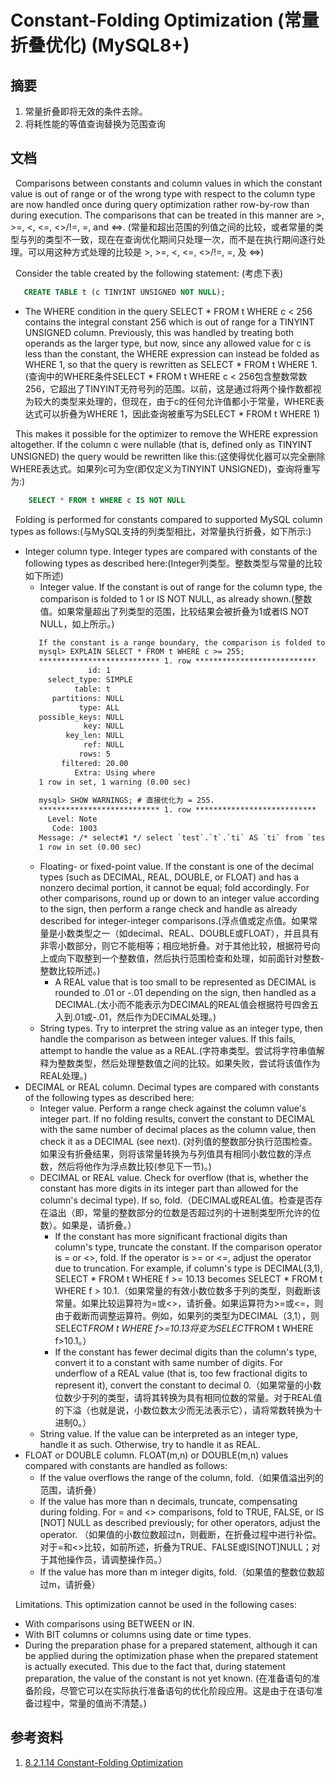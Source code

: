 # Constant-Folding Optimization (常量折叠优化) (MySQL8+)
## 摘要
1. 常量折叠即将无效的条件去除。
2. 将耗性能的等值查询替换为范围查询
## 文档
&nbsp;&nbsp;Comparisons between constants and column values in which the constant value is out of range or of the wrong type with respect to the column type are now handled once during query optimization rather row-by-row than during execution. The comparisons that can be treated in this manner are >, >=, <, <=, <>/!=, =, and <=>. (常量和超出范围的列值之间的比较，或者常量的类型与列的类型不一致，现在在查询优化期间只处理一次，而不是在执行期间逐行处理。可以用这种方式处理的比较是  >, >=, <, <=, <>/!=, =, 及 <=>)

&nbsp;&nbsp;Consider the table created by the following statement: (考虑下表)
```sql
   CREATE TABLE t (c TINYINT UNSIGNED NOT NULL);
```
+ The WHERE condition in the query SELECT * FROM t WHERE c < 256 contains the integral constant 256 which is out of range for a TINYINT UNSIGNED column. Previously, this was handled by treating both operands as the larger type, but now, since any allowed value for c is less than the constant, the WHERE expression can instead be folded as WHERE 1, so that the query is rewritten as SELECT * FROM t WHERE 1. (查询中的WHERE条件SELECT * FROM t WHERE c < 256包含整数常数256，它超出了TINYINT无符号列的范围。以前，这是通过将两个操作数都视为较大的类型来处理的，但现在，由于c的任何允许值都小于常量，WHERE表达式可以折叠为WHERE 1，因此查询被重写为SELECT * FROM t WHERE 1)

&nbsp;&nbsp;This makes it possible for the optimizer to remove the WHERE expression altogether. If the column c were nullable (that is, defined only as TINYINT UNSIGNED) the query would be rewritten like this:(这使得优化器可以完全删除WHERE表达式。如果列c可为空(即仅定义为TINYINT UNSIGNED)，查询将重写为:)
```sql
    SELECT * FROM t WHERE c IS NOT NULL
```

&nbsp;&nbsp;Folding is performed for constants compared to supported MySQL column types as follows:(与MySQL支持的列类型相比，对常量执行折叠，如下所示:)
-  Integer column type.  Integer types are compared with constants of the following types as described here:(Integer列类型。整数类型与常量的比较如下所述)
   + Integer value.  If the constant is out of range for the column type, the comparison is folded to 1 or IS NOT NULL, as already shown.(整数值。如果常量超出了列类型的范围，比较结果会被折叠为1或者IS NOT NULL，如上所示。)
    ```txt 
       If the constant is a range boundary, the comparison is folded to =. For example (using the same table as already defined):(如果常量是范围的边界，比较会折叠为=;例如(使用已经定义的相同的表):)
       mysql> EXPLAIN SELECT * FROM t WHERE c >= 255;
       *************************** 1. row ***************************
                  id: 1
         select_type: SIMPLE
               table: t
          partitions: NULL
                type: ALL
       possible_keys: NULL
                 key: NULL
             key_len: NULL
                 ref: NULL
                rows: 5
            filtered: 20.00
               Extra: Using where
       1 row in set, 1 warning (0.00 sec)
       
       mysql> SHOW WARNINGS; # 直接优化为 = 255.
       *************************** 1. row ***************************
         Level: Note
          Code: 1003
       Message: /* select#1 */ select `test`.`t`.`ti` AS `ti` from `test`.`t` where (`test`.`t`.`ti` = 255)
       1 row in set (0.00 sec)
    ```
   + Floating- or fixed-point value.  If the constant is one of the decimal types (such as DECIMAL, REAL, DOUBLE, or FLOAT) and has a nonzero decimal portion, it cannot be equal; fold accordingly. For other comparisons, round up or down to an integer value according to the sign, then perform a range check and handle as already described for integer-integer comparisons.(浮点值或定点值。如果常量是小数类型之一（如decimal、REAL、DOUBLE或FLOAT），并且具有非零小数部分，则它不能相等；相应地折叠。对于其他比较，根据符号向上或向下取整到一个整数值，然后执行范围检查和处理，如前面针对整数-整数比较所述。)
      + A REAL value that is too small to be represented as DECIMAL is rounded to .01 or -.01 depending on the sign, then handled as a DECIMAL.(太小而不能表示为DECIMAL的REAL值会根据符号四舍五入到.01或-.01，然后作为DECIMAL处理。)
   + String types.  Try to interpret the string value as an integer type, then handle the comparison as between integer values. If this fails, attempt to handle the value as a REAL.(字符串类型。尝试将字符串值解释为整数类型，然后处理整数值之间的比较。如果失败，尝试将该值作为REAL处理。)
- DECIMAL or REAL column.  Decimal types are compared with constants of the following types as described here:
   + Integer value.  Perform a range check against the column value's integer part. If no folding results, convert the constant to DECIMAL with the same number of decimal places as the column value, then check it as a DECIMAL (see next). (对列值的整数部分执行范围检查。如果没有折叠结果，则将该常量转换为与列值具有相同小数位数的浮点数，然后将他作为浮点数比较(参见下一节)。)
   + DECIMAL or REAL value.  Check for overflow (that is, whether the constant has more digits in its integer part than allowed for the column's decimal type). If so, fold.（DECIMAL或REAL值。检查是否存在溢出（即，常量的整数部分的位数是否超过列的十进制类型所允许的位数）。如果是，请折叠。）
     - If the constant has more significant fractional digits than column's type, truncate the constant. If the comparison operator is = or <>, fold. If the operator is >= or <=, adjust the operator due to truncation. For example, if column's type is DECIMAL(3,1), SELECT * FROM t WHERE f >= 10.13 becomes SELECT * FROM t WHERE f > 10.1.（如果常量的有效小数位数多于列的类型，则截断该常量。如果比较运算符为=或<>，请折叠。如果运算符为>=或<=，则由于截断而调整运算符。例如，如果列的类型为DECIMAL（3,1），则SELECT*FROM t WHERE f>=10.13将变为SELECT*FROM t WHERE f>10.1。）
     - If the constant has fewer decimal digits than the column's type, convert it to a constant with same number of digits. For underflow of a REAL value (that is, too few fractional digits to represent it), convert the constant to decimal 0.（如果常量的小数位数少于列的类型，请将其转换为具有相同位数的常量。对于REAL值的下溢（也就是说，小数位数太少而无法表示它），请将常数转换为十进制0。）
   + String value.  If the value can be interpreted as an integer type, handle it as such. Otherwise, try to handle it as REAL.
- FLOAT or DOUBLE column.  FLOAT(m,n) or DOUBLE(m,n) values compared with constants are handled as follows:
   + If the value overflows the range of the column, fold.（如果值溢出列的范围，请折叠）
   + If the value has more than n decimals, truncate, compensating during folding. For = and <> comparisons, fold to TRUE, FALSE, or IS [NOT] NULL as described previously; for other operators, adjust the operator. （如果值的小数位数超过n，则截断，在折叠过程中进行补偿。对于=和<>比较，如前所述，折叠为TRUE、FALSE或IS[NOT]NULL；对于其他操作员，请调整操作员。）
   + If the value has more than m integer digits, fold.（如果值的整数位数超过m，请折叠）

&nbsp;&nbsp;Limitations.  This optimization cannot be used in the following cases:
- With comparisons using BETWEEN or IN.
- With BIT columns or columns using date or time types.
- During the preparation phase for a prepared statement, although it can be applied during the optimization phase when the prepared statement is actually executed. This due to the fact that, during statement preparation, the value of the constant is not yet known. (在准备语句的准备阶段，尽管它可以在实际执行准备语句的优化阶段应用。这是由于在语句准备过程中，常量的值尚不清楚。)

## 参考资料
1. [8.2.1.14 Constant-Folding Optimization](https://dev.mysql.com/doc/refman/8.2/en/constant-folding-optimization.html)